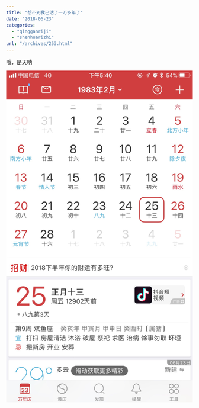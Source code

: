 ```yaml
---
title: "想不到我已活了一万多年了"
date: "2018-06-23"
categories: 
  - "qingganriji"
  - "shenhuarizhi"
url: "/archives/253.html"
---
```


哦，是天呐

![](/images/2018/06/e25ab7983f31fd21c7c3524e57a3ceb4.jpg)
